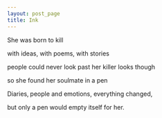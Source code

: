 ```yaml
---
layout: post_page
title: Ink
---
```

<p>She was born to kill</p>
<p>with ideas, with poems, with stories</p>
<p>people could never look past her killer looks though</p>
<p>so she found her soulmate in a pen</p>
<p>Diaries‚ people and emotions, everything changed,</p>
<p>but only a pen would empty itself for her.</p>